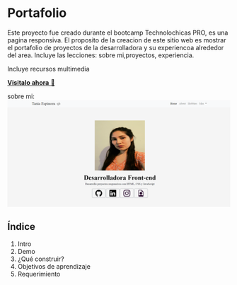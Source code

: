 # Portafolio

Este proyecto fue creado durante el bootcamp Technolochicas PRO, es una pagina responsiva. 
El proposito de la creacion de este sitio web es mostrar el portafolio de proyectos de la desarrolladora y su experiencoa alrededor del area.
Incluye las lecciones: sobre mi,proyectos, experiencia.

Incluye recursos multimedia

<a href="" target="_blank"> **Visitalo ahora** 🚀</a>

sobre mi:
![Alt text](img/portafolio-foto.png)

## Índice
1. Intro
2. Demo
3. ¿Qué construir?
4. Objetivos de aprendizaje
5. Requerimiento
